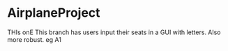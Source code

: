 # AirplaneProject
THIs onE
This branch has users input their seats in a GUI with letters. Also more robust. eg A1

